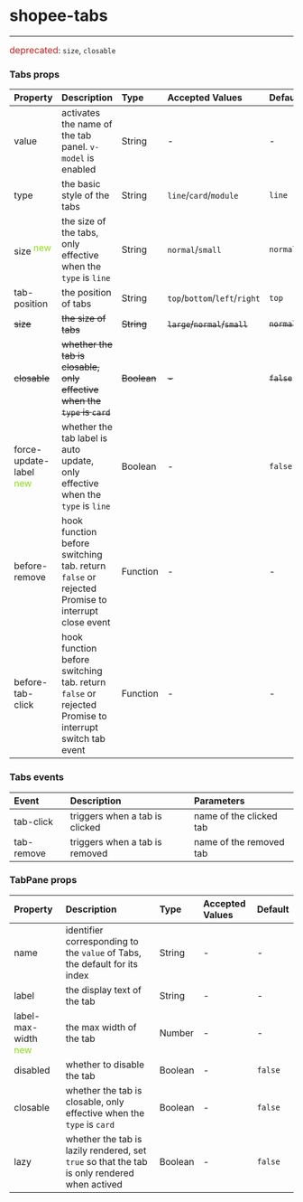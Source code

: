 # shopee-tabs
---
<font color=#c92222 size=3>deprecated</font>: `size`, `closable`

### Tabs props
| Property | Description | Type | Accepted Values | Default |
|:--|:--|:--|:--|:--|
| value | activates the name of the tab panel. `v-model` is enabled | String | - | - |
| type | the basic style of the tabs | String | `line`/`card`/`module` | `line` |
| size <sup><font color=#8dda16 size=3>new</font></sup> | the size of the tabs, only effective when the `type` is `line` | String | `normal`/`small` | `normal` |
| tab-position | the position of tabs | String | `top`/`bottom`/`left`/`right` | `top` |
| ~~size~~ | ~~the size of tabs~~ | ~~String~~ | ~~`large`/`normal`/`small`~~ | ~~`normal`~~ |
| ~~closable~~ | ~~whether the tab is closable, only effective when the `type` is `card`~~ | ~~Boolean~~ | ~~-~~ | ~~`false`~~ |
| force-update-label <sup><font color=#8dda16 size=3>new</font></sup> | whether the tab label is auto update, only effective when the `type` is `line` | Boolean | - | `false` |
| before-remove | hook function before switching tab. return `false` or rejected Promise to interrupt close event | Function | - | - |
| before-tab-click | hook function before switching tab. return `false` or rejected Promise to interrupt switch tab event | Function | - | - |

### Tabs events
| Event | Description | Parameters |
|:--|:--|:--|
| tab-click | triggers when a tab is clicked | name of the clicked tab |
| tab-remove | triggers when a tab is removed | name of the removed tab |

### TabPane props
| Property | Description | Type | Accepted Values | Default |
|:--|:--|:--|:--|:--|
| name | identifier corresponding to the `value` of Tabs, the default for its index | String | - | - |
| label | the display text of the tab | String | - | - |
| label-max-width <sup><font color=#8dda16 size=3>new</font></sup> | the max width of the tab | Number | - | - |
| disabled | whether to disable the tab | Boolean | - | `false` |
| closable | whether the tab is closable, only effective when the `type` is `card` | Boolean | - | `false` |
| lazy | whether the tab is lazily rendered, set `true` so that the tab is only rendered when actived | Boolean | - | `false` |
